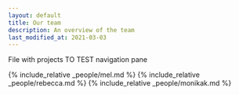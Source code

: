 ```yaml
---
layout: default
title: Our team
description: An overview of the team
last_modified_at: 2021-03-03
---
```



File with projects
TO TEST navigation pane

{% include_relative _people/mel.md %}
{% include_relative _people/rebecca.md %}
{% include_relative _people/monikak.md %}


